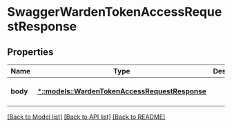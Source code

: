 # SwaggerWardenTokenAccessRequestResponse

## Properties
Name | Type | Description | Notes
------------ | ------------- | ------------- | -------------
**body** | [***::models::WardenTokenAccessRequestResponse**](wardenTokenAccessRequestResponse.md) |  | [optional] [default to null]

[[Back to Model list]](../README.md#documentation-for-models) [[Back to API list]](../README.md#documentation-for-api-endpoints) [[Back to README]](../README.md)


